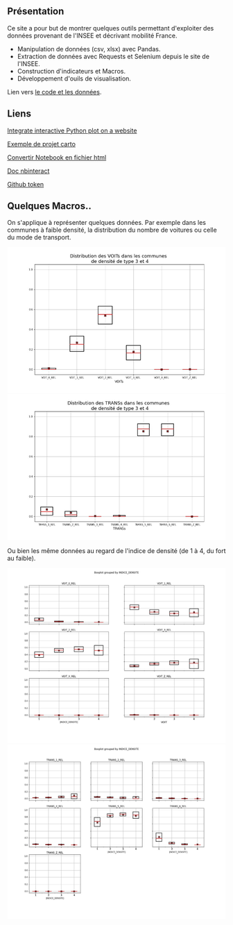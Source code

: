 ## Présentation

Ce site a pour but de montrer quelques outils permettant d'exploiter des données provenant de l'INSEE et décrivant mobilité France.

  * Manipulation de données (csv, xlsx) avec Pandas.
  * Extraction de données avec Requests et Selenium depuis le site de l'INSEE.
  * Construction d'indicateurs et Macros.
  * Développement d'ouils de visualisation.
  
Lien vers [le code et les données](https://github.com/victor4v/wavestone.git).

## Liens
[Integrate interactive Python plot on a website](https://www.freecodecamp.org/news/how-to-embed-interactive-python-visualizations-on-your-website-with-python-and-matplotlib/)

[Exemple de projet carto](https://github.com/gotoariel/folium-demo)

[Convertir Notebook en fichier html](https://thedatafrog.com/en/articles/jupyter-notebooks-web-pages/)

[Doc nbinteract](https://www.nbinteract.com/)

[Github token](https://www.youtube.com/watch?v=W9zTttHeoHk)

## Quelques Macros..

On s'applique à représenter quelques données. Par exemple dans les communes à faible densité, la distribution du nombre de voitures ou celle du mode de transport. 

![La distribution du nombre de voitures](./images/low%20density/('VOITs'%2C%20False).jpg)
![La distribution du mode de transport](./images/low%20density/('TRANSs'%2C%20False).jpg)

Ou bien les même données au regard de l'indice de densité (de 1 à 4, du fort au faible).

![La distribution du nombre de voitures par indice de densité](./images/by_density/12v34('VOIT'%2C%20False).jpg)
![La distribution du  mode de transport par indice de densité](./images/by_density/12v34('TRANS'%2C%20False).jpg)

